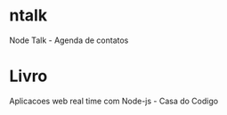 ntalk
=====

Node Talk - Agenda de contatos

Livro
=====
Aplicacoes web real time com Node-js - Casa do Codigo
